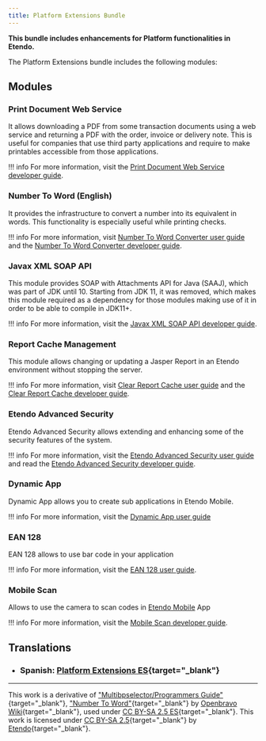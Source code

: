 ```yaml
---
title: Platform Extensions Bundle
---
```

**This bundle includes enhancements for Platform functionalities in Etendo.**

The Platform Extensions bundle includes the following modules:

## Modules
### Print Document Web Service

It allows downloading a PDF from some transaction documents using a web service and returning a PDF with the order, invoice or delivery note. This is useful for companies that use third party applications and require to make printables accessible from those applications.

!!! info
        For more information, visit the [Print Document Web Service developer guide](/developer-guide/etendo-classic/bundles/platform-extensions-bundle/#print-document-web-service). 



### Number To Word (English)

It provides the infrastructure to convert a number into its equivalent in words. This functionality is especially useful while printing checks.

!!! info
        For more information, visit [Number To Word Converter user guide](/products/etendo-classic/user-guide/general-setup/application/#number-to-word-converter) and the [Number To Word Converter developer guide](/developer-guide/etendo-classic/bundles/platform-extensions-bundle/#number-to-word-english).


### Javax XML SOAP API

This module provides SOAP with Attachments API for Java (SAAJ), which was part of JDK until 10. Starting from JDK 11, it was removed, which makes this module required as a dependency for those modules making use of it in order to be able to compile in JDK11+.

!!! info
        For more information, visit the [Javax XML SOAP API developer guide](/developer-guide/etendo-classic/bundles/platform-extensions-bundle/#javax-xml-soap-api).


### Report Cache Management

This module allows changing or updating a Jasper Report in an Etendo environment without stopping the server.

!!! info
        For more information, visit [Clear Report Cache user guide](/products/etendo-classic/user-guide/general-setup/clear-report-cache/) and the [Clear Report Cache developer guide](/developer-guide/etendo-classic/bundles/platform-extensions-bundle/#report-cache-management).  

### Etendo Advanced Security

Etendo Advanced Security allows extending and enhancing some of the security features of the system.

!!! info
        For more information, visit the [Etendo Advanced Security user guide](/products/etendo-classic/optional-features/bundles/platform-extensions/etendo-advanced-security) and read the [Etendo Advanced Security developer guide](/developer-guide/etendo-classic/bundles/platform-extensions-bundle/#etendo-advanced-security).

### Dynamic App 

Dynamic App allows you to create sub applications in Etendo Mobile.

!!! info
        For more information, visit the [Dynamic App user guide](/products/etendo-classic/user-guide/general-setup/application/#dynamic-app)
        
### EAN 128

EAN 128 allows to use bar code in your application

!!! info
        For more information, visit the [EAN 128 user guide](/docs/products/etendo-classic/user-guide/warehouse-management/setup/#ean-128-type).


### Mobile Scan

Allows to use the camera to scan codes in [Etendo Mobile](https://etendosoftware.github.io/docs/products/etendo-mobile/getting-started/) App

!!! info
        For more information, visit the [Mobile Scan developer guide](/docs/developer-guide/etendo-classic/bundles/platform-extensions-bundle/#mobile-scan).


## Translations

- ### Spanish: [Platform Extensions ES](https://marketplace.etendo.cloud/#/product-details?module=3789DBA46FC54FDF96CD7D298203A3E9){target="_blank"}

---

This work is a derivative of ["Multibpselector/Programmers Guide"](http://wiki.openbravo.com/wiki/Projects:Multibpselector/Programmers_Guide){target="_blank"}, ["Number To Word"](http://wiki.openbravo.com/wiki/NumberToWord){target="_blank"}
 by [Openbravo Wiki](http://wiki.openbravo.com/wiki/Welcome_to_Openbravo){target="_blank"}, used under [CC BY-SA 2.5 ES](https://creativecommons.org/licenses/by-sa/2.5/es/){target="_blank"}. This work is licensed under [CC BY-SA 2.5](https://creativecommons.org/licenses/by-sa/2.5/){target="_blank"} by [Etendo](https://etendo.software){target="_blank"}.